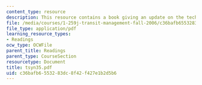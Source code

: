 ```yaml
---
content_type: resource
description: This resource contains a book giving an update on the technology.
file: /media/courses/1-259j-transit-management-fall-2006/c36bafb6553283dc8f42f427e1b2d5b6_tsyn35.pdf
file_type: application/pdf
learning_resource_types:
- Readings
ocw_type: OCWFile
parent_title: Readings
parent_type: CourseSection
resourcetype: Document
title: tsyn35.pdf
uid: c36bafb6-5532-83dc-8f42-f427e1b2d5b6
---
```

